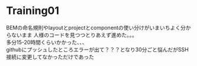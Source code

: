 # Training01

BEMの命名規則やlayoutとprojectとcomponentの使い分けがいまいちよく分からないまま
人様のコードを見つつとりあえず進めた。。。<br>
多分15-20時間くらいかかった、、、<br>
githubにプッシュしたところエラーが出て？？？となり30分ごと悩んだがSSH接続に変更してなかっただけであった
